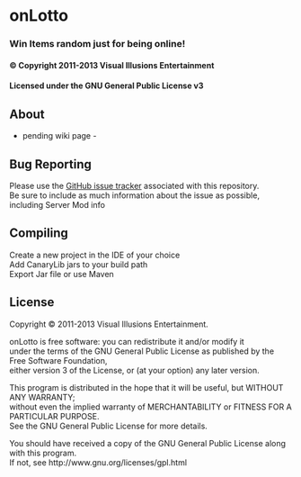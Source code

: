 ﻿# onLotto #
### Win Items random just for being online! ###
#### &copy; Copyright 2011-2013 Visual Illusions Entertainment ####
#### Licensed under the GNU General Public License v3 ####

## About ##
- pending wiki page -

## Bug Reporting ##
Please use the [GitHub issue tracker](https://github.com/Visual-Illusions/onLotto/issues "issues") associated with this repository.<br/>
Be sure to include as much information about the issue as possible, including Server Mod info

## Compiling ##
Create a new project in the IDE of your choice<br/>
Add CanaryLib jars to your build path<br/>
Export Jar file or use Maven

## License ##

Copyright &copy; 2011-2013 Visual Illusions Entertainment.

onLotto is free software: you can redistribute it and/or modify it<br/>
under the terms of the GNU General Public License as published by the Free Software Foundation,<br/>
either version 3 of the License, or (at your option) any later version.

This program is distributed in the hope that it will be useful, but WITHOUT ANY WARRANTY;<br/>
without even the implied warranty of MERCHANTABILITY or FITNESS FOR A PARTICULAR PURPOSE.<br/>
See the GNU General Public License for more details.
<p>
You should have received a copy of the GNU General Public License along with this program.<br/>
If not, see http://www.gnu.org/licenses/gpl.html

